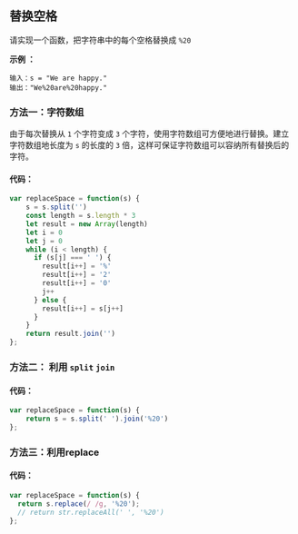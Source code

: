 ## 替换空格
请实现一个函数，把字符串中的每个空格替换成 `%20`

**示例 ：**
```
输入：s = "We are happy."
输出："We%20are%20happy."
```

### 方法一：字符数组
由于每次替换从 `1` 个字符变成 `3` 个字符，使用字符数组可方便地进行替换。建立字符数组地长度为 `s` 的长度的 `3` 倍，这样可保证字符数组可以容纳所有替换后的字符。

#### 代码：
```JavaScript
var replaceSpace = function(s) {
    s = s.split('')
    const length = s.length * 3
    let result = new Array(length)
    let i = 0
    let j = 0
    while (i < length) {
      if (s[j] === ' ') {
        result[i++] = '%'
        result[i++] = '2'
        result[i++] = '0'
        j++
      } else {
        result[i++] = s[j++]
      }
    }
    return result.join('')
};
```
### 方法二： 利用 `split` `join`
#### 代码：
```JavaScript
var replaceSpace = function(s) {
    return s = s.split(' ').join('%20')
};
```


### 方法三：利用replace
#### 代码：
```JavaScript
var replaceSpace = function(s) {
  return s.replace(/ /g, '%20');
  // return str.replaceAll(' ', '%20')
};
```

